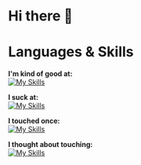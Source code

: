 # Hi there 🐶

# Languages & Skills 

**I'm kind of good at:** <br>
[![My Skills](https://skillicons.dev/icons?i=js,ts,html,css,godot,python,unity,cs)](https://skillicons.dev)

**I suck at:** <br>
[![My Skills](https://skillicons.dev/icons?i=rust,blender,ps,react,flask)](https://skillicons.dev)


**I touched once:** <br>
[![My Skills](https://skillicons.dev/icons?i=c,cpp)](https://skillicons.dev)

**I thought about touching:**<br>
[![My Skills](https://skillicons.dev/icons?i=java)](https://skillicons.dev)
<!--
**stumpynub/stumpynub** is a ✨ _special_ ✨ repository because its `README.md` (this file) appears on your GitHub profile.

Here are some ideas to get you started:

- 🔭 I’m currently working on ...
- 🌱 I’m currently learning ...
- 👯 I’m looking to collaborate on ...
- 🤔 I’m looking for help with ...
- 💬 Ask me about ...
- 📫 How to reach me: ...
- 😄 Pronouns: ...
- ⚡ Fun fact: ...
-->
